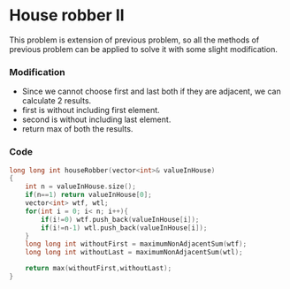 # House robber II

This problem is extension of previous problem, so all the methods of previous problem can be applied to solve it with some slight modification.

### Modification

-   Since we cannot choose first and last both if they are adjacent, we can calculate 2 results.
-   first is without including first element.
-   second is without including last element.
-   return max of both the results.

### Code

```cpp
long long int houseRobber(vector<int>& valueInHouse)
{
    int n = valueInHouse.size();
    if(n==1) return valueInHouse[0];
    vector<int> wtf, wtl;
    for(int i = 0; i< n; i++){
        if(i!=0) wtf.push_back(valueInHouse[i]);
        if(i!=n-1) wtl.push_back(valueInHouse[i]);
    }
    long long int withoutFirst = maximumNonAdjacentSum(wtf);
    long long int withoutLast = maximumNonAdjacentSum(wtl);

    return max(withoutFirst,withoutLast);
}
```
